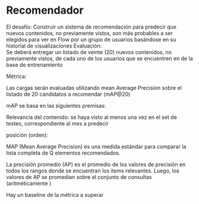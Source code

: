 # Recomendador
El desafío: Construir un sistema de recomendación para predecir que nuevos contenidos, no previamente vistos, son más probables a ser elegidos para ver en Flow por un grupo de usuarios basándose en su historial de visualizaciones
Evaluación:  
Se deberá entregar un listado de veinte (20) nuevos contenidos, no previamente vistos, de cada uno de los usuarios que se encuentren en de la base de entrenamiento 



Métrica:  

Las cargas serán evaluadas utilizando mean Average Precision sobre el listado de 20 candidatos a recomendar (mAP@20) 

mAP se basa en las siguientes premisas: 

Relevancia del contenido: se haya visto al menos una vez en el set de testeo, correspondiente al mes a predecir 

posición (orden):  

 

MAP (Mean Average Precision) es una medida estándar para comparar la lista completa de Q elementos recomendados.  

La precisión promedio (AP) es el promedio de los valores de precisión en todos los rangos donde se encuentran los items relevantes. Luego, los valores de AP se promedian sobre el conjunto de consultas (aritméticamente ) 

Hay un baseline de la métrica a superar 
